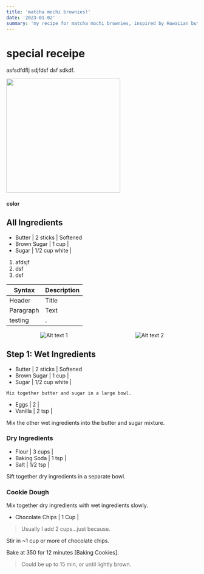```yaml
---
title: 'matcha mochi brownies!'
date: '2023-01-02'
summary: 'my recipe for matcha mochi brownies, inspired by Hawaiian butter brownies.'
---
```

# special receipe
asfsdfdflj sdjfdsf dsf sdkdf.

<img src="https://pub-4b3c8e02204249afb15ca13b88ec64ef.r2.dev/matcha-mochi-brownies.jpg" width=300px height=auto/>

#### color

## All Ingredients

- Butter | 2 sticks | Softened
- Brown Sugar | 1 cup | 
- Sugar | 1/2 cup white | 
1. afdsjf
2. dsf
3. dsf

| Syntax      | Description |
| ----------- | ----------- |
| Header      | Title       |
| Paragraph   | Text        |
| testing     | .           |

<div style="display: flex; justify-content: space-around; align-items: center;">
  <img src="https://pub-4b3c8e02204249afb15ca13b88ec64ef.r2.dev/sweet-rice-flour.jpg" alt="Alt text 1" style="max-width: 25%; height: auto;"/>
  <img src="https://pub-4b3c8e02204249afb15ca13b88ec64ef.r2.dev/canned-coconut-milk.png" alt="Alt text 2" style="max-width: 30%; height: auto;"/>
</div>


## Step 1: Wet Ingredients
- Butter | 2 sticks | Softened
- Brown Sugar | 1 cup | 
- Sugar | 1/2 cup white | 

```
Mix together butter and sugar in a large bowl.
```
- Eggs | 2 | 
- Vanilla | 2 tsp | 

Mix the other wet ingredients into the butter and sugar mixture.

### Dry Ingredients

- Flour | 3 cups | 
- Baking Soda | 1 tsp | 
- Salt | 1/2 tsp | 

Sift together dry ingredients in a separate bowl.

### Cookie Dough

Mix together dry ingredients with wet ingredients slowly.

- Chocolate Chips | 1 Cup | 

> Usually I add 2 cups...just because.

Stir in ~1 cup or more of chocolate chips.

Bake at 350 for 12 minutes [Baking Cookies].

> Could be up to 15 min, or until lightly brown.


